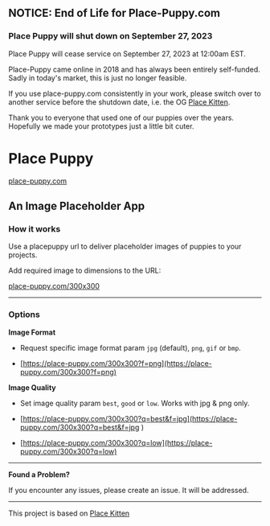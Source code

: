 ## NOTICE: End of Life for Place-Puppy.com
### Place Puppy will shut down on September 27, 2023 


Place Puppy will cease service on September 27, 2023 at 12:00am EST.


Place-Puppy came online in 2018 and has always been entirely self-funded. Sadly in today's market, this is just no longer feasible.

If you use place-puppy.com consistently in your work, please switch over to another service before the shutdown date, i.e. the OG [Place Kitten](https://placekitten.com/).

Thank you to everyone that used one of our puppies over the years. Hopefully we made your prototypes just a little bit cuter.


# Place Puppy

[place-puppy.com](https://place-puppy.com)


## **An Image Placeholder App**

### How it works
Use a placepuppy url to deliver placeholder images of puppies to your projects.

Add required image to dimensions to the URL:

[place-puppy.com/300x300](https://place-puppy.com/300x300)


*****

### Options

**Image Format** 

- Request specific image format param `jpg` (default), `png`, `gif` or `bmp`.

- [https://place-puppy.com/300x300?f=png](https://place-puppy.com/300x300?f=png)

**Image Quality** 

- Set image quality param `best`, `good` or `low`. Works with jpg & png only.

- [https://place-puppy.com/300x300?q=best&f=jpg](https://place-puppy.com/300x300?q=best&f=jpg )
- [https://place-puppy.com/300x300?q=low](https://place-puppy.com/300x300?q=low)



*****
 
**Found a Problem?**

If you encounter any issues, please create an issue. It will be addressed. 
****

This project is based on [Place Kitten](https://placekitten.com/)